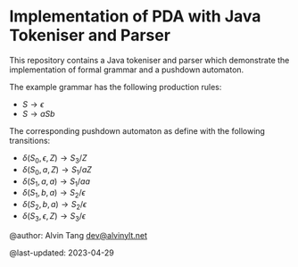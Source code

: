 # Implementation of PDA with Java Tokeniser and Parser

This repository contains a Java tokeniser and parser which demonstrate the
implementation of formal grammar and a pushdown automaton.

The example grammar has the following production rules:
- $S \to \epsilon$
- $S \to aSb$

The corresponding pushdown automaton as define with the following transitions:
- $\delta (S_{0}, \epsilon, Z) \to S_{3}/Z$
- $\delta (S_{0}, a, Z) \to S_{1}/aZ$
- $\delta (S_{1}, a, a) \to S_{1}/aa$
- $\delta (S_{1}, b, a) \to S_{2}/\epsilon$
- $\delta (S_{2}, b, a) \to S_{2}/\epsilon$
- $\delta (S_{3}, \epsilon, Z) \to S_{3}/\epsilon$

@author: Alvin Tang <dev@alvinylt.net>

@last-updated: 2023-04-29
